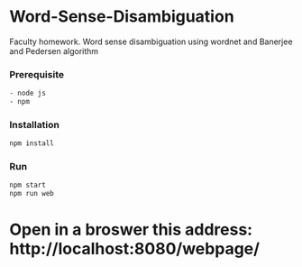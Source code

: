 # Word-Sense-Disambiguation
Faculty homework. Word sense disambiguation using wordnet and Banerjee and Pedersen algorithm

### Prerequisite
```sh
- node js
- npm
```
### Installation

```sh
npm install
```
### Run

```sh
npm start
npm run web
```
# Open in a broswer this address: http://localhost:8080/webpage/
